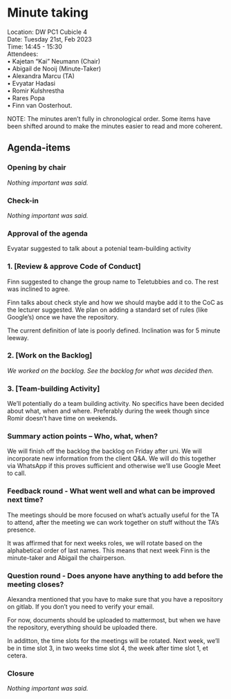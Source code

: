 # Minute taking

Location: DW PC1 Cubicle 4  
Date: Tuesday 21st, Feb 2023  
Time: 14:45 - 15:30  
Attendees:  
• Kajetan “Kai” Neumann (Chair)  
• Abigail de Nooij (Minute-Taker)  
• Alexandra Marcu (TA)  
• Evyatar Hadasi  
• Romir Kulshrestha  
• Rares Popa  
• Finn van Oosterhout. 

NOTE: The minutes aren’t fully in chronological order. Some items have been shifted around to make the minutes easier to read and more coherent.


## Agenda-items

### Opening by chair
*Nothing important was said.*

### Check-in
*Nothing important was said.*

### Approval of the agenda
Evyatar suggested to talk about a potenial team-building activity

### 1. [Review & approve Code of Conduct]

Finn suggested to change the group name to Teletubbies and co. The rest was inclined to agree.

Finn talks about check style and how we should maybe add it to the CoC as the lecturer suggested. We plan on adding a standard set of rules (like Google’s) once we have the repository.

The current definition of late is poorly defined. Inclination was for 5 minute leeway.

### 2. [Work on the Backlog]
*We worked on the backlog. See the backlog for what was decided then.*

### 3. [Team-building Activity]
We’ll potentially do a team building activity. No specifics have been decided about what, when and where. Preferably during the week though since Romir doesn’t have time on weekends.

### Summary action points – Who, what, when?
We will finish off the backlog the backlog on Friday after uni. We will incorporate new information from the client Q&A. We will do this together via WhatsApp if this proves sufficient and otherwise we’ll use Google Meet to call.

### Feedback round - What went well and what can be improved next time?
The meetings should be more focused on what’s actually useful for the TA to attend, after the meeting we can work together on stuff without the TA’s presence.

It was affirmed that for next weeks roles, we will rotate based on the alphabetical order of last names. This means that next week Finn is the minute-taker and Abigail the chairperson.
  
### Question round - Does anyone have anything to add before the meeting closes?
Alexandra mentioned that you have to make sure that you have a repository on gitlab. If you don’t you need to verify your email.

For now, documents should be uploaded to mattermost, but when we have the repository, everything should be uploaded there.

In additton, the time slots for the meetings will be rotated. Next week, we’ll be in time slot 3, in two weeks time slot 4, the week after time slot 1, et cetera.
### Closure
*Nothing important was said.*
